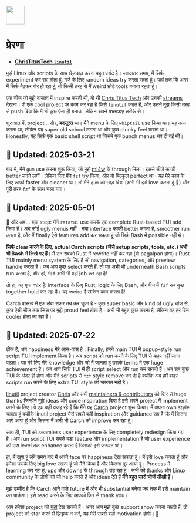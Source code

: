 <img src="https://cdn-icons-png.flaticon.com/128/7119/7119415.png" width="50" />

<br>

# प्रेरणा

- **[ChrisTitusTech `linutil`](https://github.com/ChrisTitusTech/linutil/)**  

मुझे Linux और scripts के साथ छेड़छाड़ करना बहुत पसंद है। ज्यादातर समय, मैं सिर्फ experiment कर रहा होता हूं, मजे के लिए random ideas try करता रहता हूं। यहां तक कि अगर मैं सिर्फ बैठकर बोर हो रहा हूं, तो किसी तरह से मैं weird छोटे tools बनाता रहता हूं।

एक चीज जो मुझे वास्तव में inspire करती थी, वो थी [Chris Titus Tech](https://www.youtube.com/@ChrisTitusTech) और उनकी [streams](https://www.youtube.com/@TitusTechTalk) देखना। वो एक cool project पर काम कर रहा है जिसे [`linutil`](https://github.com/ChrisTitusTech/linutil/) कहते हैं, और उसने मुझे किसी तरह से push दिया कि मैं भी कुछ ऐसा ही बनाऊं, लेकिन अपने messy तरीके से।

शुरुआत में, project... खैर, **बदसूरत** था। मैंने menu के लिए `whiptail` use किया था। यह काम करता था, लेकिन यह super old school लगता था और कुछ clunky feel करता था। Honestly, यह सिर्फ एक basic shell script था जिसमें एक bunch menus थप दी गई थीं।

## 📅 **Updated: 2025-03-21**  

बाद में, मैंने `gum` use करना शुरू किया, जो मुझे [ml4w](https://github.com/mylinuxforwork) के through मिला। इससे चीजें काफी better लगने लगीं। लेकिन फिर मैंने `fzf` try किया, और वो बिल्कुल perfect था। यह मेरे काम के लिए काफी faster और cleaner था। तो मैंने `gum` को छोड़ दिया (अभी भी इसे love करता हूं 💖) और पूरी तरह `fzf` के साथ चला गया।

## 📅 **Updated: 2025-05-01**  

🦀 और अब... बड़ा step: मैंने `ratatui` use करके एक complete Rust-based TUI add किया है। अब कोई ugly menus नहीं। नया interface काफी better लगता है, smoother run करता है, और मैं finally ऐसे features add कर सकता हूं जो सिर्फ Bash में possible नहीं थे।

**सिर्फ clear करने के लिए, actual Carch scripts (जैसे setup scripts, tools, etc.) अभी भी Bash में लिखे गए हैं।** मैं उन सबको Rust में rewrite नहीं कर रहा (वो pagalpan होगा)। Rust TUI mainly menu system के लिए है जो navigation, categories, और preview handle करता है। जब आप कुछ select करते हैं, तो यह अभी भी underneath Bash scripts run करता है, और हां, `fzf` अभी भी वहां job कर रहा है!

तो हां, यह एक mix है: interface के लिए Rust, logic के लिए Bash, और बीच में `fzf` सब कुछ together hold कर रहा है। यह weird है लेकिन काम करता है!

Carch वास्तव में एक लंबा सफर तय कर चुका है - कुछ super basic और kind of ugly चीज से, कुछ ऐसी चीज तक जिस पर मुझे proud feel होता है। अभी भी बहुत कुछ करना है, लेकिन यह हर दिन cooler होता जा रहा है।

## 📅 **Updated: 2025-07-22**

ठीक है, अब happiness मेरे आस-पास है। Finally, हमने main TUI में popup-style run script TUI implement किया है। अब script को run करने के लिए TUI से बाहर नहीं जाना पड़ता। यह मेरे लिए मेरे knowledge और जो मैं जानता हूं उसके terms में एक huge achievement है। अब आप सिर्फ TUI में ही script select और run कर सकते हैं। अब सब कुछ TUI के अंदर ही होगा और मैंने scripts से `fzf` style remove कर दी है क्योंकि अब हमें बाहर scripts run करने के लिए extra TUI style की जरूरत नहीं है।

[linutil](https://github.com/ChrisTitusTech/linutil) project creator [Chris](https://github.com/ChrisTitusTech) और सभी [maintainers & contributors](https://github.com/ChrisTitusTech/linutil/graphs/contributors) को फिर से huge thanks जिन्होंने मुझे ideas और code inspiration दिया है इसे अपने project में implement करने के लिए। वे एक बड़ी वजह रहे हैं कि मैंने यह [Carch](https://github.com/harilvfs/carch) project शुरू किया। मैं अपना own style चाहता हूं क्योंकि linutil project मेरी सबसे बड़ी inspiration और guidance रहा है कि मैं कितना आगे आया हूं और कितना मैं अभी भी Carch को improve कर रहा हूं।

साथ ही, TUI को seamless user experience के लिए completely redesign किया गया है। अब run script TUI सबसे बड़ा feature और implementation है जो user experience को उस level तक enhance करता है जिसकी इसे जरूरत थी।

हां, मैं खुश हूं लंबे समय बाद मैं अपने face पर happiness देख सकता हूं। मैं इसे love करता हूं और हमेशा उसके लिए big love रखता हूं जो मैंने किया है और कितना दूर आया हूं। Process में learning कर रहा हूं, ups और downs के through उठ रहा हूं। सभी को thanks और Linux community के लोगों को जो help करते हैं और ideas देते हैं **मैंने बहुत सारी चीजें सीखी हैं**।

मुझे उम्मीद है कि Carch आने वाले future में और भी substantial बनेगा जब तक मैं इसे maintain कर पाऊंगा। इसे read करने के लिए आपको फिर से thank you।

आप हमेशा project को [यहां](https://github.com/harilvfs) देख सकते हैं। अगर आप मुझे कुछ support show करना चाहते हैं, तो project को star करने में झिझक न करें, यह मेरी सबसे बड़ी motivation होगी। 🙂